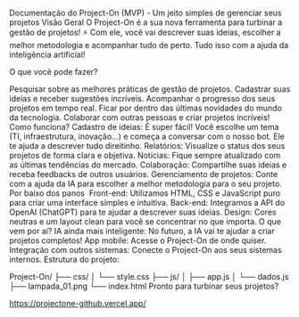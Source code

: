 Documentação do Project-On (MVP) - Um jeito simples de gerenciar seus projetos
Visão Geral
O Project-On é a sua nova ferramenta para turbinar a gestão de projetos! ⚡ Com ele, você vai descrever suas ideias, escolher a melhor metodologia e acompanhar tudo de perto. Tudo isso com a ajuda da inteligência artificial!

O que você pode fazer?

Pesquisar sobre as melhores práticas de gestão de projetos.
Cadastrar suas ideias e receber sugestões incríveis.
Acompanhar o progresso dos seus projetos em tempo real.
Ficar por dentro das últimas novidades do mundo da tecnologia.
Colaborar com outras pessoas e criar projetos incríveis!
Como funciona?
Cadastro de ideias: É super fácil! Você escolhe um tema (TI, infraestrutura, inovação...) e começa a conversar com o nosso bot. Ele te ajuda a descrever tudo direitinho.
Relatórios: Visualize o status dos seus projetos de forma clara e objetiva.
Notícias: Fique sempre atualizado com as últimas tendências do mercado.
Colaboração: Compartilhe suas ideias e receba feedbacks de outros usuários.
Gerenciamento de projetos: Conte com a ajuda da IA para escolher a melhor metodologia para o seu projeto.
Por baixo dos panos ️
Front-end: Utilizamos HTML, CSS e JavaScript puro para criar uma interface simples e intuitiva.
Back-end: Integramos a API do OpenAI (ChatGPT) para te ajudar a descrever suas ideias.
Design: Cores neutras e um layout clean para você se concentrar no que importa.
O que vem por aí?
IA ainda mais inteligente: No futuro, a IA vai te ajudar a criar projetos completos!
App mobile: Acesse o Project-On de onde quiser.
Integração com outros sistemas: Conecte o Project-On aos seus sistemas internos.
Estrutura do projeto:

Project-On/
├── css/
│   └── style.css
├── js/
│   ├── app.js
│   └── dados.js
├── lampada_01.png
└── index.html
Pronto para turbinar seus projetos?

https://projectone-github.vercel.app/


